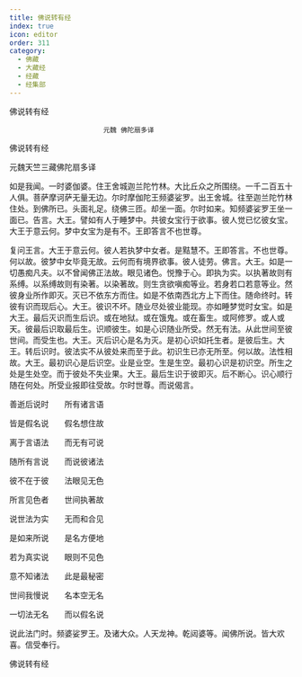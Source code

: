 ```yaml
---
title: 佛说转有经
index: true
icon: editor
order: 311
category:
  - 佛藏
  - 大藏经
  - 经藏
  - 经集部
---
```


  佛说转有经  

                        　　元魏 佛陀扇多译  

佛说转有经  

元魏天竺三藏佛陀扇多译  

如是我闻。一时婆伽婆。住王舍城迦兰陀竹林。大比丘众之所围绕。一千二百五十人俱。菩萨摩诃萨无量无边。尔时摩伽陀王频婆娑罗。出王舍城。往至迦兰陀竹林住处。到佛所已。头面礼足。绕佛三匝。却坐一面。尔时如来。知频婆娑罗王坐一面已。告言。大王。譬如有人于睡梦中。共彼女宝行于欲事。彼人觉已忆彼女宝。大王于意云何。梦中女宝为是有不。王即答言不也世尊。  

复问王言。大王于意云何。彼人若执梦中女者。是黠慧不。王即答言。不也世尊。何以故。彼梦中女毕竟无故。云何而有境界欲事。彼人徒劳。佛言。大王。如是一切愚痴凡夫。以不曾闻佛正法故。眼见诸色。悦豫于心。即执为实。以执著故则有系缚。以系缚故则有染著。以染著故。则生贪欲嗔痴等业。若身若口若意等业。然彼身业所作即灭。灭已不依东方而住。如是不依南西北方上下而住。随命终时。转彼有识而现后心。大王。彼识不坏。随业尽处彼业能现。亦如睡梦觉时女宝。如是大王。最后灭识而生后识。或在地狱。或在饿鬼。或在畜生。或阿修罗。或人或天。彼最后识取最后生。识顺彼生。如是心识随业所受。然无有法。从此世间至彼世间。而受生也。大王。灭后识心是名为灭。是初心识如托生者。是彼后生。大王。转后识时。彼法实不从彼处来而至于此。初识生已亦无所至。何以故。法性相故。大王。最初识心是后识空。业是业空。生是生空。最初心识是初识空。所生之处是生处空。而于彼处不失业果。大王。最后生识于彼即灭。后不断心。识心顺行随在何处。所受业报即往受故。尔时世尊。而说偈言。  

善逝后说时　　所有诸言语  

皆是假名说　　假名想住故  

离于言语法　　而无有可说  

随所有言说　　而说彼诸法  

彼不在于彼　　法眼见无色  

所言见色者　　世间执著故  

说世法为实　　无而和合见  

是如来所说　　是名方便地  

若为真实说　　眼则不见色  

意不知诸法　　此是最秘密  

世间我慢说　　名本空无名  

一切法无名　　而以假名说  

说此法门时。频婆娑罗王。及诸大众。人天龙神。乾闼婆等。闻佛所说。皆大欢喜。信受奉行。  

佛说转有经  
